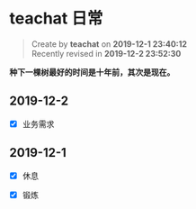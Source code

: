 # teachat 日常

> Create by **teachat** on **2019-12-1 23:40:12**  
> Recently revised in **2019-12-2 23:52:30**

**种下一棵树最好的时间是十年前，其次是现在。**

## 2019-12-2

- [x] 业务需求

## 2019-12-1

- [x] 休息

- [x] 锻炼
